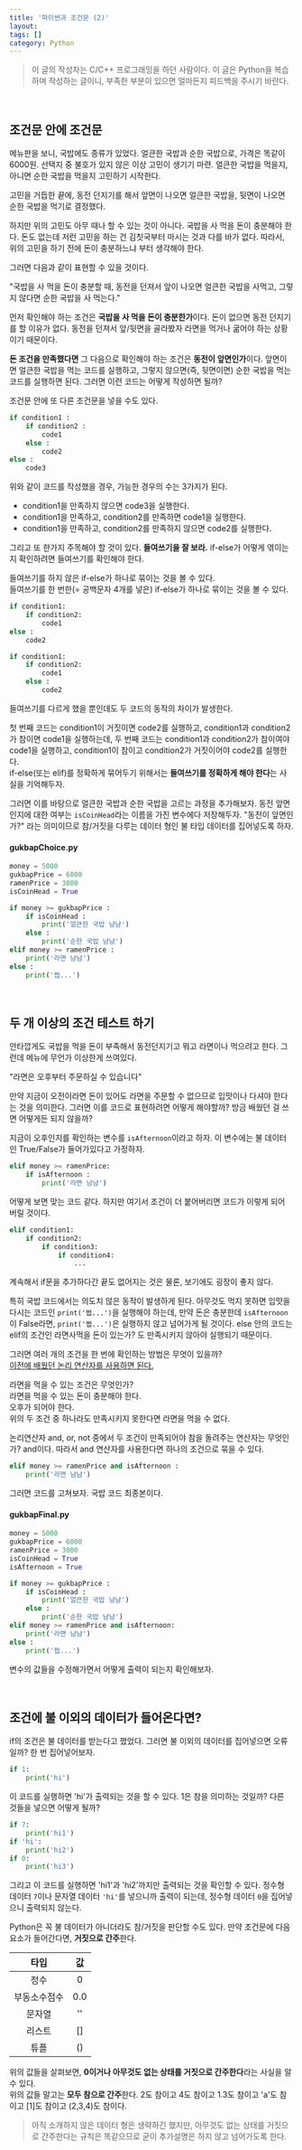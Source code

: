```yaml
---
title: '파이썬과 조건문 (2)'
layout: 
tags: []
category: Python
---
```

> 이 글의 작성자는 C/C++ 프로그래밍을 하던 사람이다.
> 이 글은 Python을 복습하며 작성하는 글이니, 부족한 부분이 있으면 얼마든지 피드백을 주시기 바란다.

&nbsp;

## 조건문 안에 조건문

메뉴판을 보니, 국밥에도 종류가 있었다. 얼큰한 국밥과 순한 국밥으로, 가격은 똑같이 6000원. 선택지 중 불호가 있지 않은 이상 고민이 생기기 마련. 얼큰한 국밥을 먹을지, 아니면 순한 국밥을 먹을지 고민하기 시작한다.

고민을 거듭한 끝에, 동전 던지기를 해서 앞면이 나오면 얼큰한 국밥을, 뒷면이 나오면 순한 국밥을 먹기로 결정했다.

하지만 위의 고민도 아무 때나 할 수 있는 것이 아니다. 국밥을 사 먹을 돈이 충분해야 한다. 돈도 없는데 저런 고민을 하는 건 김칫국부터 마시는 것과 다를 바가 없다. 따라서, 위의 고민을 하기 전에 돈이 충분하느냐 부터 생각해야 한다.

그러면 다음과 같이 표현할 수 있을 것이다.

"국밥을 사 먹을 돈이 충분할 때, 동전을 던져서 앞이 나오면 얼큰한 국밥을 사먹고, 그렇지 않다면 순한 국밥을 사 먹는다."

먼저 확인해야 하는 조건은 **국밥을 사 먹을 돈이 충분한가**이다. 돈이 없으면 동전 던지기를 할 이유가 없다. 동전을 던져서 앞/뒷면을 골라봤자 라면을 먹거나 굶어야 하는 상황이기 때문이다.

**돈 조건을 만족했다면** 그 다음으로 확인해야 하는 조건은 **동전이 앞면인가**이다. 앞면이면 얼큰한 국밥을 먹는 코드를 실행하고, 그렇지 않으면(즉, 뒷면이면) 순한 국밥을 먹는 코드를 실행하면 된다. 그러면 이런 코드는 어떻게 작성하면 될까?

조건문 안에 또 다른 조건문을 넣을 수도 있다.

```python
if condition1 :
    if condition2 :
        code1
    else :
        code2
else :
    code3
```

위와 같이 코드를 작성했을 경우, 가능한 경우의 수는 3가지가 된다.

- condition1을 만족하지 않으면 code3을 실행한다.
- condition1을 만족하고, condition2를 만족하면 code1을 실행한다.
- condition1을 만족하고, condition2를 만족하지 않으면 code2를 실행한다.

그리고 또 한가지 주목해야 할 것이 있다. **들여쓰기을 잘 보라.** if-else가 어떻게 엮이는지 확인하려면 들여쓰기를 확인해야 한다.

들여쓰기를 하지 않은 if-else가 하나로 묶이는 것을 볼 수 있다.  
들여쓰기를 한 번한(= 공백문자 4개를 넣은) if-else가 하나로 묶이는 것을 볼 수 있다.

```python
if condition1:
    if condition2:
        code1
else :
    code2
```

```python
if condition1:
    if condition2:
        code1
    else :
        code2
```

들여쓰기를 다르게 했을 뿐인데도 두 코드의 동작의 차이가 발생한다.

첫 번째 코드는 condition1이 거짓이면 code2를 실행하고, condition1과 condition2가 참이면 code1을 실행하는데, 두 번째 코드는 condition1과 condition2가 참이여야 code1을 실행하고, condition1이 참이고 condition2가 거짓이어야 code2를 실행한다.  
if-else(또는 elif)를 정확하게 묶어두기 위해서는 **들여쓰기를 정확하게 해야 한다**는 사실을 기억해두자.

그러면 이를 바탕으로 얼큰한 국밥과 순한 국밥을 고르는 과정을 추가해보자. 동전 앞면인지에 대한 여부는 ``isCoinHead``라는 이름을 가진 변수에다 저장해두자. "동전이 앞면인가?" 라는 의미이므로 참/거짓을 다루는 데이터 형인 불 타입 데이터를 집어넣도록 하자.

#### gukbapChoice.py
```python
money = 5000
gukbapPrice = 6000
ramenPrice = 3000
isCoinHead = True

if money >= gukbapPrice :
    if isCoinHead :
        print('얼큰한 국밥 냠냠')
    else :
        print('순한 국밥 냠냠')
elif money >= ramenPrice :
    print('라면 냠냠')
else :
    print('쩝...')
```

&nbsp;

## 두 개 이상의 조건 테스트 하기

안타깝게도 국밥을 먹을 돈이 부족해서 동전던지기고 뭐고 라면이나 먹으려고 한다. 그런데 메뉴에 무언가 이상한게 쓰여있다.

"라면은 오후부터 주문하실 수 있습니다"

만약 지금이 오전이라면 돈이 있어도 라면을 주문할 수 없으므로 입맛이나 다셔야 한다는 것을 의미한다. 그러면 이를 코드로 표현하려면 어떻게 해야할까? 방금 배웠던 걸 쓰면 어떻게든 되지 않을까?

지금이 오후인지를 확인하는 변수를 `isAfternoon`이라고 하자. 이 변수에는 불 데이터인 True/False가 들어가있다고 가정하자.

```python
elif money >= ramenPrice:
    if isAfternoon :
        print('라면 냠냠')
```

어떻게 보면 맞는 코드 같다. 하지만 여기서 조건이 더 붙어버리면 코드가 이렇게 되어 버릴 것이다.

```python
elif condition1:
    if condition2:
        if condition3:
            if condition4:
                ...
```

계속해서 if문을 추가하다간 끝도 없어지는 것은 물론, 보기에도 굉장이 좋지 않다.

특히 국밥 코드에서는 의도치 않은 동작이 발생하게 된다. 아무것도 먹지 못하면 입맛을 다시는 코드인 ``print('쩝...')``을 실행해야 하는데, 만약 
돈은 충분한데 ``isAfternoon``이 False라면, ``print('쩝...')``은 실행하지 않고 넘어가게 될 것이다. else 안의 코드는 elif의 조건인 라면사먹을 돈이 있는가? 도 만족시키지 않아야 실행되기 때문이다.

그러면 여러 개의 조건을 한 번에 확인하는 방법은 무엇이 있을까?  
[이전에 배웠던 논리 연산자를 사용하면 된다.](https://softvanilla.github.io/python/python_%ED%8C%8C%EC%9D%B4%EC%8D%AC%EA%B3%BC_%EC%B0%B8_%EA%B1%B0%EC%A7%93/#%EB%85%BC%EB%A6%AC-%EC%97%B0%EC%82%B0%EC%9E%90 "이전에 배웠던 논리 연산자를 사용하면 된다.")

라면을 먹을 수 있는 조건은 무엇인가?  
라면을 먹을 수 있는 돈이 충분해야 한다.  
오후가 되어야 한다.  
위의 두 조건 중 하나라도 만족시키지 못한다면 라면을 먹을 수 없다.

논리연산자 and, or, not 중에서 두 조건이 만족되어야 참을 돌려주는 연산자는 무엇인가? and이다. 따라서 and 연산자를 사용한다면 하나의 조건으로 묶을 수 있다.

```python
elif money >= ramenPrice and isAfternoon :
    print('라면 냠냠')
```

그러면 코드를 고쳐보자. 국밥 코드 최종본이다.

#### gukbapFinal.py
```python
money = 5000
gukbapPrice = 6000
ramenPrice = 3000
isCoinHead = True
isAfternoon = True

if money >= gukbapPrice :
    if isCoinHead :
        print('얼큰한 국밥 냠냠')
    else :
        print('순한 국밥 냠냠')
elif money >= ramenPrice and isAfternoon:
    print('라면 냠냠')
else :
    print('쩝...')
```

변수의 값들을 수정해가면서 어떻게 출력이 되는지 확인해보자.

&nbsp;

## 조건에 불 이외의 데이터가 들어온다면?

if의 조건은 불 데이터를 받는다고 했었다. 그러면 불 이외의 데이터를 집어넣으면 오류일까? 한 번 집어넣어보자.

```python
if 1:
    print('hi')
```

이 코드를 실행하면 'hi'가 출력되는 것을 할 수 있다. 1은 참을 의미하는 것일까? 다른 것들을 넣으면 어떻게 될까?

```python
if 7:
    print('hi1')
if 'hi':
    print('hi2')
if 0:
    print('hi3')
```

그리고 이 코드를 실행하면 'hi1'과 'hi2'까지만 출력되는 것을 확인할 수 있다. 정수형 데이터 ``7``이나 문자열 데이터 ``'hi'``를 넣으니까 출력이 되는데, 정수형 데이터 ``0``을 집어넣으니 출력되지 않는다.

Python은 꼭 불 데이터가 아니더라도 참/거짓을 판단할 수도 있다. 만약 조건문에 다음 요소가 들어간다면, **거짓으로 간주**한다.

| 타입 | 값  |
| :------------: | :------------: |
| 정수 | 0 |
| 부동소수점수  | 0.0 |
| 문자열 | '' |
| 리스트 | [] |
| 튜플 | () |

위의 값들을 살펴보면, **0이거나 아무것도 없는 상태를 거짓으로 간주한다**라는 사실을 알 수 있다.  
위의 값들 말고는 **모두 참으로 간주**한다. 2도 참이고 4도 참이고 1.3도 참이고 'a'도 참이고 [1]도 참이고 (2,3,4)도 참이다.

> 아직 소개하지 않은 데이터 형은 생략하긴 했지만, 아무것도 없는 상태를 거짓으로 간주한다는 규칙은 똑같으므로 굳이 추가설명은 하지 않고 넘어가도록 한다.

&nbsp;